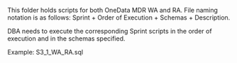 This folder holds scripts for both OneData MDR WA and RA. File naming notation is as follows: Sprint + Order of Execution + Schemas + Description.

DBA needs to execute the corresponding Sprint scripts in the order of execution and in the schemas specified.

Example: S3_1_WA_RA.sql
